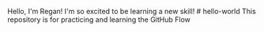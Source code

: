 Hello, I'm Regan! I'm so excited to be learning a new skill! # hello-world
This repository is for practicing and learning the GitHub Flow
